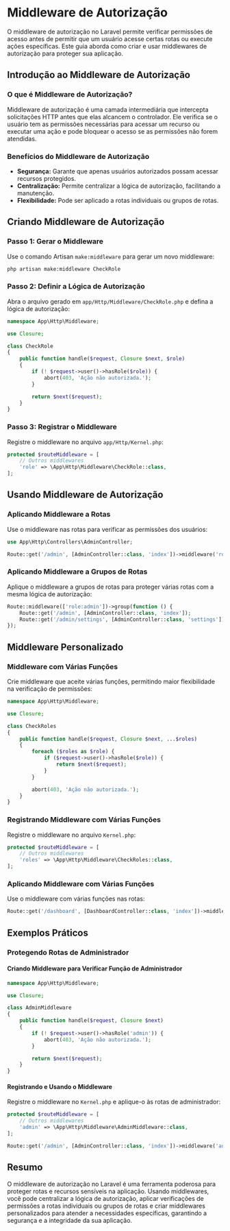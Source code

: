 # Middleware de Autorização

O middleware de autorização no Laravel permite verificar permissões de acesso antes de permitir que um usuário acesse certas rotas ou execute ações específicas. Este guia aborda como criar e usar middlewares de autorização para proteger sua aplicação.

## Introdução ao Middleware de Autorização

### O que é Middleware de Autorização?

Middleware de autorização é uma camada intermediária que intercepta solicitações HTTP antes que elas alcancem o controlador. Ele verifica se o usuário tem as permissões necessárias para acessar um recurso ou executar uma ação e pode bloquear o acesso se as permissões não forem atendidas.

### Benefícios do Middleware de Autorização

- **Segurança:** Garante que apenas usuários autorizados possam acessar recursos protegidos.
- **Centralização:** Permite centralizar a lógica de autorização, facilitando a manutenção.
- **Flexibilidade:** Pode ser aplicado a rotas individuais ou grupos de rotas.

## Criando Middleware de Autorização

### Passo 1: Gerar o Middleware

Use o comando Artisan `make:middleware` para gerar um novo middleware:

```bash
php artisan make:middleware CheckRole
```

### Passo 2: Definir a Lógica de Autorização

Abra o arquivo gerado em `app/Http/Middleware/CheckRole.php` e defina a lógica de autorização:

```php
namespace App\Http\Middleware;

use Closure;

class CheckRole
{
    public function handle($request, Closure $next, $role)
    {
        if (! $request->user()->hasRole($role)) {
            abort(403, 'Ação não autorizada.');
        }

        return $next($request);
    }
}
```

### Passo 3: Registrar o Middleware

Registre o middleware no arquivo `app/Http/Kernel.php`:

```php
protected $routeMiddleware = [
    // Outros middlewares
    'role' => \App\Http\Middleware\CheckRole::class,
];
```

## Usando Middleware de Autorização

### Aplicando Middleware a Rotas

Use o middleware nas rotas para verificar as permissões dos usuários:

```php
use App\Http\Controllers\AdminController;

Route::get('/admin', [AdminController::class, 'index'])->middleware('role:admin');
```

### Aplicando Middleware a Grupos de Rotas

Aplique o middleware a grupos de rotas para proteger várias rotas com a mesma lógica de autorização:

```php
Route::middleware(['role:admin'])->group(function () {
    Route::get('/admin', [AdminController::class, 'index']);
    Route::get('/admin/settings', [AdminController::class, 'settings']);
});
```

## Middleware Personalizado

### Middleware com Várias Funções

Crie middleware que aceite várias funções, permitindo maior flexibilidade na verificação de permissões:

```php
namespace App\Http\Middleware;

use Closure;

class CheckRoles
{
    public function handle($request, Closure $next, ...$roles)
    {
        foreach ($roles as $role) {
            if ($request->user()->hasRole($role)) {
                return $next($request);
            }
        }

        abort(403, 'Ação não autorizada.');
    }
}
```

### Registrando Middleware com Várias Funções

Registre o middleware no arquivo `Kernel.php`:

```php
protected $routeMiddleware = [
    // Outros middlewares
    'roles' => \App\Http\Middleware\CheckRoles::class,
];
```

### Aplicando Middleware com Várias Funções

Use o middleware com várias funções nas rotas:

```php
Route::get('/dashboard', [DashboardController::class, 'index'])->middleware('roles:admin,manager');
```

## Exemplos Práticos

### Protegendo Rotas de Administrador

#### Criando Middleware para Verificar Função de Administrador

```php
namespace App\Http\Middleware;

use Closure;

class AdminMiddleware
{
    public function handle($request, Closure $next)
    {
        if (! $request->user()->hasRole('admin')) {
            abort(403, 'Ação não autorizada.');
        }

        return $next($request);
    }
}
```

#### Registrando e Usando o Middleware

Registre o middleware no `Kernel.php` e aplique-o às rotas de administrador:

```php
protected $routeMiddleware = [
    // Outros middlewares
    'admin' => \App\Http\Middleware\AdminMiddleware::class,
];
```

```php
Route::get('/admin', [AdminController::class, 'index'])->middleware('admin');
```

## Resumo

O middleware de autorização no Laravel é uma ferramenta poderosa para proteger rotas e recursos sensíveis na aplicação. Usando middlewares, você pode centralizar a lógica de autorização, aplicar verificações de permissões a rotas individuais ou grupos de rotas e criar middlewares personalizados para atender a necessidades específicas, garantindo a segurança e a integridade da sua aplicação.
